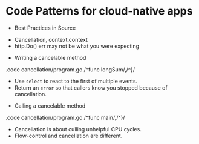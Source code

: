 # Code Patterns for cloud-native apps

* Best Practices in Source

- Cancellation, context.context
- http.Do() err may not be what you were expecting

* Writing a cancelable method

.code cancellation/program.go /^func longSum/,/^}/

- Use `select` to react to the first of multiple events.
- Return an `error` so that callers know you stopped because of cancellation.

* Calling a cancelable method

.code cancellation/program.go /^func main/,/^}/

- Cancellation is about culling unhelpful CPU cycles.
- Flow-control and cancellation are different.

